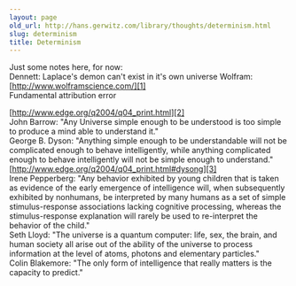 ```yaml
---
layout: page
old_url: http://hans.gerwitz.com/library/thoughts/determinism.html
slug: determinism
title: Determinism
---
```


Just some notes here, for now:  
Dennett: Laplace's demon can't exist in it's own universe
Wolfram: [http://www.wolframscience.com/][1]  
Fundamental attribution error  

[http://www.edge.org/q2004/q04_print.html][2]  
John Barrow: "Any Universe simple enough to be understood is too simple to produce a mind able to understand it."  
George B. Dyson: "Anything simple enough to be understandable will not be complicated enough to behave intelligently, while anything complicated enough to behave intelligently will not be simple enough to understand." [http://www.edge.org/q2004/q04_print.html#dysong][3]  
Irene Pepperberg: "Any behavior exhibited by young children that is taken as evidence of the early emergence of intelligence will, when subsequently exhibited by nonhumans, be interpreted by many humans as a set of simple stimulus-response associations lacking cognitive processing, whereas the stimulus-response explanation will rarely be used to re-interpret the behavior of the child."  
Seth Lloyd: "The universe is a quantum computer: life, sex, the brain, and human society all arise out of the ability of the universe to process information at the level of atoms, photons and elementary particles."  
Colin Blakemore: "The only form of intelligence that really matters is the capacity to predict."  



   [1]: http://www.wolframscience.com/
   [2]: http://www.edge.org/q2004/q04_print.html
   [3]: http://www.edge.org/q2004/q04_print.html#dysong

